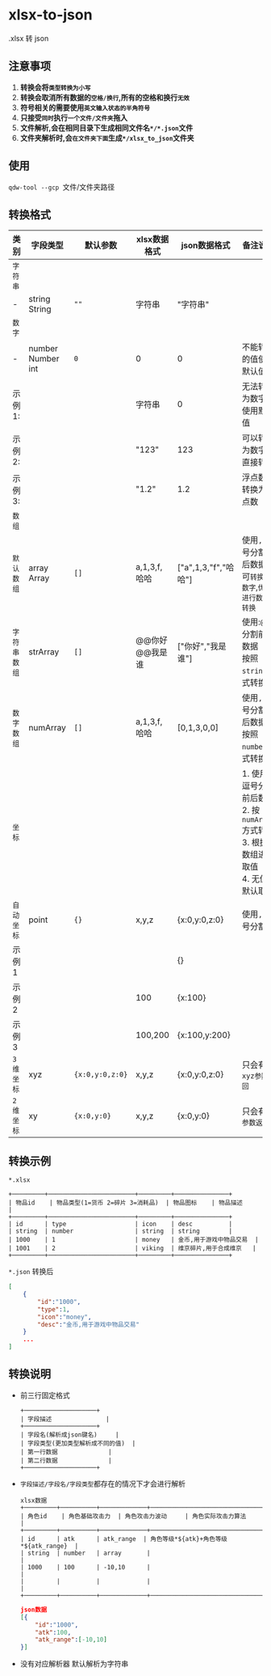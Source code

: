 # xlsx-to-json
.xlsx 转 json



## 注意事项

1. **转换会将`类型转换为小写`**
2. **转换会取消所有数据的`空格/换行`,所有的空格和换行`无效`**
3. **符号相关的需要使用`英文输入状态的半角符号`**
4. **只接受`同时`执行`一个文件/文件夹`拖入**
5. **文件解析,会在相同目录下生成相同文件名`*/*.json`文件**
6. **文件夹解析时,会`在文件夹下面`生成`*/xlsx_to_json`文件夹**

## 使用
`qdw-tool --gcp `文件/文件夹路径

## 转换格式

类别 | 字段类型 | 默认参数 | xlsx数据格式 | json数据格式 | 备注说明
---|---|---|---|---|---
`字符串` |
- | string <br> String | `""` | 字符串 | "字符串" |
`数字` |
- | number <br> Number <br> int | `0` | 0 | 0 | 不能转换的值使用默认值
示例1: | | | 字符串 | 0 | 无法转换为数字,使用默认值
示例2: | | | "123" | 123 | 可以转换为数字,直接转换
示例3: | | | "1.2" | 1.2 | 浮点数,转换为浮点数
`数组` |
`默认数组` | array <br> Array | `[]` | a,1,3,f,哈哈 | ["a",1,3,"f","哈哈"] | 使用`,`逗号分割前后数据 <br> 可`转换为数字`,`优先进行数字转换`
`字符串数组` | strArray | `[]` |@@你好@@我是谁 | ["你好","我是谁"] | 使用:`@@`分割前后数据 <br> 按照`string`方式转换
`数字数组` | numArray | `[]` |a,1,3,f,哈哈 | [0,1,3,0,0] | 使用`,`逗号分割前后数据 <br> 按照`number`方式转换
`坐标 `| | | | | 1. 使用`,`逗号分割前后数据 <br> 2. 按`numArray`方式转换 <br> 3. 根据数组进行取值 <br> 4. 无值默认取:`0`
`自动坐标` | point | `{}` | x,y,z| {x:0,y:0,z:0}| 使用`,`逗号分割 
示例1 | | | | {} |  
示例2 | | | 100 | {x:100} | 
示例3 | | | 100,200 | {x:100,y:200} 
`3维坐标` | xyz | `{x:0,y:0,z:0}` | x,y,z | {x:0,y:0,z:0} | 只会有`xyz参数返回`
`2维坐标` | xy | `{x:0,y:0}` | x,y,z | {x:0,y:0} | 只会有`xy参数返回`

## 转换示例

`*.xlsx`

```
+─────────+────────────────────────+─────────+───────────────+
| 物品id    | 物品类型(1=货币 2=碎片 3=消耗品)  | 物品图标    | 物品描述          |
+─────────+────────────────────────+─────────+───────────────+
| id      | type                   | icon    | desc          |
| string  | number                 | string  | string        |
| 1000    | 1                      | money   | 金币,用于游戏中物品交易  |
| 1001    | 2                      | viking  | 维京碎片,用于合成维京   |
+─────────+────────────────────────+─────────+───────────────+
```

`*.json` 转换后
```json
[
    {
        "id":"1000",
        "type":1,
        "icon":"money",
        "desc":"金币,用于游戏中物品交易"
    }
    ...
]
```

## 转换说明

+ 前三行固定格式

    ```
    +────────────────────+
    | 字段描述               |
    +────────────────────+
    | 字段名(解析成json键名)     |
    | 字段类型(更加类型解析成不同的值)  |
    | 第一行数据              |
    | 第二行数据              |
    +────────────────────+
    ```

+ `字段描述/字段名/字段类型`都存在的情况下才会进行解析

    ```
    xlsx数据
    +─────────+──────────+─────────────+────────────────────────────────+
    | 角色id    | 角色基础攻击力  | 角色攻击力波动     | 角色实际攻击力算法                      |
    +─────────+──────────+─────────────+────────────────────────────────+
    | id      | atk      | atk_range  | 角色等级*${atk}+角色等级*${atk_range}  |
    | string  | number   | array       |                                |
    | 1000    | 100      | -10,10      |                                |
    |         |          |             |                                |
    +─────────+──────────+─────────────+────────────────────────────────+
    ```

    ```json
    json数据
    [{
        "id":"1000",
        "atk":100,
        "atk_range":[-10,10]
    }]
    ```
    
+ 没有对应解析器 默认解析为字符串